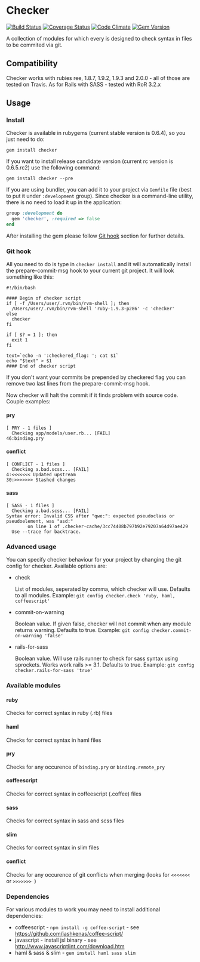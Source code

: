 # Checker
[![Build Status](https://secure.travis-ci.org/netguru/checker.png?branch=master)](http://travis-ci.org/netguru/checker)
[![Coverage Status](https://coveralls.io/repos/netguru/checker/badge.png?branch=master)](https://coveralls.io/r/netguru/checker)
[![Code Climate](https://codeclimate.com/github/netguru/checker.png)](https://codeclimate.com/github/netguru/checker)
[![Gem Version](https://badge.fury.io/rb/checker.png)](http://badge.fury.io/rb/checker)

A collection of modules for which every is designed to check syntax in files to be commited via git.

## Compatibility

Checker works with rubies ree, 1.8.7, 1.9.2, 1.9.3 and 2.0.0 - all of those are tested on Travis.
As for Rails with SASS - tested with RoR 3.2.x


## Usage

### Install
Checker is available in rubygems (current stable version is 0.6.4), so you just need to do:
```
gem install checker
```

If you want to install release candidate version (current rc version is 0.6.5.rc2) use the following command:
```
gem install checker --pre
```

If you are using bundler, you can add it to your project via `Gemfile` file (best to put it under `:development` group).
Since checker is a command-line utility, there is no need to load it up in the application:
```ruby
group :development do
  gem 'checker', :required => false
end
```

After installing the gem please follow [Git hook](#git-hook) section for further details.

### Git hook

All you need to do is type in `checker install` and it will automatically install the prepare-commit-msg hook
to your current git project. It will look something like this:

```
#!/bin/bash 
 
#### Begin of checker script
if [ -f /Users/user/.rvm/bin/rvm-shell ]; then
  /Users/user/.rvm/bin/rvm-shell 'ruby-1.9.3-p286' -c 'checker'
else
  checker
fi

if [ $? = 1 ]; then
  exit 1
fi

text=`echo -n ':checkered_flag: '; cat $1`
echo "$text" > $1
#### End of checker script
```

If you don't want your commits be prepended by checkered flag you can remove two last lines from the prepare-commit-msg hook.

Now checker will halt the commit if it finds problem with source code. Couple examples:

#### pry
```
[ PRY - 1 files ]
  Checking app/models/user.rb... [FAIL]
46:binding.pry
```

#### conflict
```
[ CONFLICT - 1 files ]
  Checking a.bad.scss... [FAIL]
4:<<<<<<< Updated upstream
30:>>>>>>> Stashed changes
```

#### sass
```
[ SASS - 1 files ]
  Checking a.bad.scss... [FAIL]
Syntax error: Invalid CSS after "qwe:": expected pseudoclass or pseudoelement, was "asd:"
        on line 1 of .checker-cache/3cc74408b797b92e79207a64d97ae429
  Use --trace for backtrace.
```

### Advanced usage

You can specify checker behaviour for your project by changing the git config for checker.
Available options are:

* check

  List of modules, seperated by comma, which checker will use. Defaults to all modules.
  Example: `git config checker.check 'ruby, haml, coffeescript'`

* commit-on-warning

  Boolean value. If given false, checker will not commit when any module returns warning.
  Defaults to true.
  Example: `git config checker.commit-on-warning 'false'`

* rails-for-sass

  Boolean value. Will use rails runner to check for sass syntax using sprockets.
  Works work rails >= 3.1. Defaults to true.
  Example: `git config checker.rails-for-sass 'true'`


### Available modules

#### ruby
Checks for correct syntax in ruby (.rb) files

#### haml
Checks for correct syntax in haml files

#### pry
Checks for any occurence of `binding.pry` or `binding.remote_pry`

#### coffeescript
Checks for correct syntax in coffeescript (.coffee) files

#### sass
Checks for correct syntax in sass and scss files

#### slim
Checks for correct syntax in slim files

#### conflict
Checks for any occurence of git conflicts when merging (looks for `<<<<<<< ` or `>>>>>>> `)

### Dependencies

For various modules to work you may need to install additional dependencies:

* coffeescript - `npm install -g coffee-script` - see https://github.com/jashkenas/coffee-script/
* javascript - install jsl binary - see http://www.javascriptlint.com/download.htm
* haml & sass & slim - `gem install haml sass slim`
